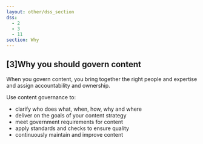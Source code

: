 ```yaml
---
layout: other/dss_section
dss:
  - 2
  - 3
  - 11
section: Why
---
```

## [3]Why you should govern content
When you govern content, you bring together the right people and expertise and assign accountability and ownership.

Use content governance to:
- clarify who does what, when, how, why and where
- deliver on the goals of your content strategy
- meet government requirements for content
- apply standards and checks to ensure quality
- continuously maintain and improve content
